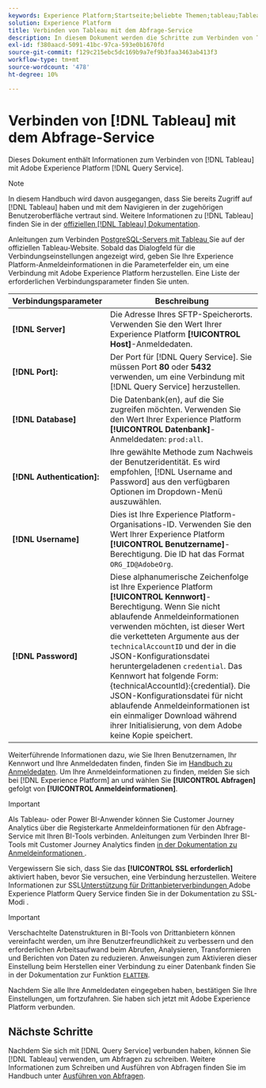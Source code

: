 ```yaml
---
keywords: Experience Platform;Startseite;beliebte Themen;tableau;Tableau;Abfrage-Service;Abfrage-Service;Verbindung zum Abfrage-Service;
solution: Experience Platform
title: Verbinden von Tableau mit dem Abfrage-Service
description: In diesem Dokument werden die Schritte zum Verbinden von Tableau mit dem Abfrage-Service von Adobe Experience Platform erläutert.
exl-id: f380aacd-5091-41bc-97ca-593e0b1670fd
source-git-commit: f129c215ebc5dc169b9a7ef9b3faa3463ab413f3
workflow-type: tm+mt
source-wordcount: '478'
ht-degree: 10%

---
```


# Verbinden von [!DNL Tableau] mit dem Abfrage-Service

Dieses Dokument enthält Informationen zum Verbinden von [!DNL Tableau] mit Adobe Experience Platform [!DNL Query Service].

>[!NOTE]
>
> In diesem Handbuch wird davon ausgegangen, dass Sie bereits Zugriff auf [!DNL Tableau] haben und mit dem Navigieren in der zugehörigen Benutzeroberfläche vertraut sind. Weitere Informationen zu [!DNL Tableau] finden Sie in der [offiziellen [!DNL Tableau] Dokumentation](https://help.tableau.com/current/pro/desktop/en-us/default.htm).

Anleitungen zum Verbinden [ PostgreSQL-Servers mit Tableau ](https://help.tableau.com/current/pro/desktop/en-us/examples_postgresql.htm) Sie auf der offiziellen Tableau-Website. Sobald das Dialogfeld für die Verbindungseinstellungen angezeigt wird, geben Sie Ihre Experience Platform-Anmeldeinformationen in die Parameterfelder ein, um eine Verbindung mit Adobe Experience Platform herzustellen. Eine Liste der erforderlichen Verbindungsparameter finden Sie unten.

| Verbindungsparameter | Beschreibung |
|---|---|
| **[!DNL Server]** | Die Adresse Ihres SFTP-Speicherorts. Verwenden Sie den Wert Ihrer Experience Platform **[!UICONTROL Host]**-Anmeldedaten. |
| **[!DNL Port]:** | Der Port für [!DNL Query Service]. Sie müssen Port **80** oder **5432** verwenden, um eine Verbindung mit [!DNL Query Service] herzustellen. |
| **[!DNL Database]** | Die Datenbank(en), auf die Sie zugreifen möchten. Verwenden Sie den Wert Ihrer Experience Platform **[!UICONTROL Datenbank]**-Anmeldedaten: `prod:all`. |
| **[!DNL Authentication]:** | Ihre gewählte Methode zum Nachweis der Benutzeridentität. Es wird empfohlen, [!DNL Username and Password] aus den verfügbaren Optionen im Dropdown-Menü auszuwählen. |
| **[!DNL Username]** | Dies ist Ihre Experience Platform-Organisations-ID. Verwenden Sie den Wert Ihrer Experience Platform **[!UICONTROL Benutzername]**-Berechtigung. Die ID hat das Format `ORG_ID@AdobeOrg`. |
| **[!DNL Password]** | Diese alphanumerische Zeichenfolge ist Ihre Experience Platform **[!UICONTROL Kennwort]**-Berechtigung. Wenn Sie nicht ablaufende Anmeldeinformationen verwenden möchten, ist dieser Wert die verketteten Argumente aus der `technicalAccountID` und der in die JSON-Konfigurationsdatei heruntergeladenen `credential`. Das Kennwort hat folgende Form: {technicalAccountId}:{credential}. Die JSON-Konfigurationsdatei für nicht ablaufende Anmeldeinformationen ist ein einmaliger Download während ihrer Initialisierung, von dem Adobe keine Kopie speichert. |

Weiterführende Informationen dazu, wie Sie Ihren Benutzernamen, Ihr Kennwort und Ihre Anmeldedaten finden, finden Sie im [Handbuch zu Anmeldedaten](../ui/credentials.md). Um Ihre Anmeldeinformationen zu finden, melden Sie sich bei [!DNL Experience Platform] an und wählen Sie **[!UICONTROL Abfragen]** gefolgt von **[!UICONTROL Anmeldeinformationen]**.

>[!IMPORTANT]
>
>Als Tableau- oder Power BI-Anwender können Sie Customer Journey Analytics über die Registerkarte Anmeldeinformationen für den Abfrage-Service mit Ihren BI-Tools verbinden. Anleitungen zum Verbinden Ihrer BI-Tools mit Customer Journey Analytics finden [ in der Dokumentation zu Anmeldeinformationen ](../ui/credentials.md#connect-to-customer-journey-analytics).

Vergewissern Sie sich, dass Sie das **[!UICONTROL SSL erforderlich]** aktiviert haben, bevor Sie versuchen, eine Verbindung herzustellen. Weitere Informationen zur SSL[Unterstützung für Drittanbieterverbindungen ](./ssl-modes.md) Adobe Experience Platform Query Service finden Sie in der Dokumentation zu SSL-Modi .

>[!IMPORTANT]
>
>Verschachtelte Datenstrukturen in BI-Tools von Drittanbietern können vereinfacht werden, um ihre Benutzerfreundlichkeit zu verbessern und den erforderlichen Arbeitsaufwand beim Abrufen, Analysieren, Transformieren und Berichten von Daten zu reduzieren. Anweisungen zum Aktivieren dieser Einstellung beim Herstellen einer Verbindung zu einer Datenbank finden Sie in der Dokumentation zur Funktion [`FLATTEN`](../key-concepts/flatten-nested-data.md).

Nachdem Sie alle Ihre Anmeldedaten eingegeben haben, bestätigen Sie Ihre Einstellungen, um fortzufahren. Sie haben sich jetzt mit Adobe Experience Platform verbunden.

## Nächste Schritte

Nachdem Sie sich mit [!DNL Query Service] verbunden haben, können Sie [!DNL Tableau] verwenden, um Abfragen zu schreiben. Weitere Informationen zum Schreiben und Ausführen von Abfragen finden Sie im Handbuch unter [Ausführen von Abfragen](../best-practices/writing-queries.md).

